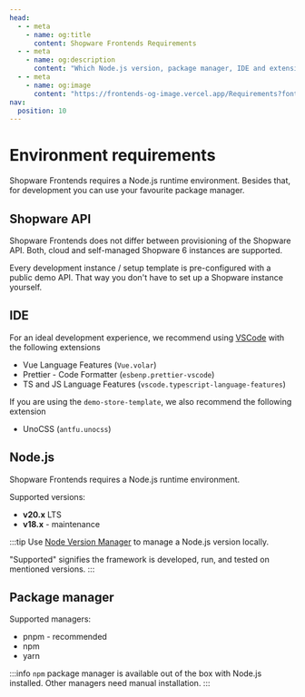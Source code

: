 ```yaml
---
head:
  - - meta
    - name: og:title
      content: Shopware Frontends Requirements
  - - meta
    - name: og:description
      content: "Which Node.js version, package manager, IDE and extensions should you use to get started with Shopware Frontends?"
  - - meta
    - name: og:image
      content: "https://frontends-og-image.vercel.app/Requirements?fontSize=150px"
nav:
  position: 10
---
```


# Environment requirements

Shopware Frontends requires a Node.js runtime environment. Besides that, for development you can use your favourite package manager.

## Shopware API

Shopware Frontends does not differ between provisioning of the Shopware API. Both, cloud and self-managed Shopware 6 instances are supported.

Every development instance / setup template is pre-configured with a public demo API. That way you don't have to set up a Shopware instance yourself.

<PageRef title="Install Shopware 6" sub="Set up Shopware 6 for development" page="https://developer.shopware.com/docs/guides/installation/" target="_blank" />

## IDE

For an ideal development experience, we recommend using [VSCode](https://code.visualstudio.com/download) with the following extensions

- Vue Language Features (`Vue.volar`)
- Prettier - Code Formatter (`esbenp.prettier-vscode`)
- TS and JS Language Features (`vscode.typescript-language-features`)

If you are using the `demo-store-template`, we also recommend the following extension

- UnoCSS (`antfu.unocss`)

## Node.js

Shopware Frontends requires a Node.js runtime environment.

Supported versions:

- **v20.x** LTS
- **v18.x** - maintenance

:::tip
Use [Node Version Manager](https://github.com/nvm-sh/nvm) to manage a Node.js version locally.

"Supported" signifies the framework is developed, run, and tested on mentioned versions.
:::

## Package manager

Supported managers:

- pnpm - recommended
- npm
- yarn

:::info
`npm` package manager is available out of the box with Node.js installed. Other managers need manual installation.
:::
